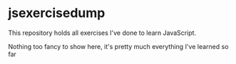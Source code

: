 # jsexercisedump
This repository holds all exercises I've done to learn JavaScript.

Nothing too fancy to show here, it's pretty much everything I've learned so far
